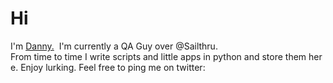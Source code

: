 <h1>Hi</h1>I'm <a href="http://www.dannyrosen.net">Danny.</a> 
I'm currently a QA Guy over <a href="http://www.github.com/sailthru">@Sailthru</a>.
From time to time I write scripts and little apps in python and store them here. Enjoy lurking. Feel free to ping me on twitter: 


